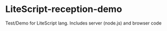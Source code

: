 LiteScript-reception-demo
=========================

Test/Demo for LiteScript lang. Includes server (node.js) and browser code
